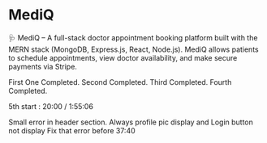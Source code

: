 # MediQ

🩺 MediQ – A full-stack doctor appointment booking platform built with the MERN stack (MongoDB, Express.js, React, Node.js). MediQ allows patients to schedule appointments, view doctor availability, and make secure payments via Stripe.

First One Completed.
Second Completed.
Third Completed.
Fourth Completed.

5th start : 20:00 / 1:55:06

Small error in header section. Always profile pic display and Login button not display
Fix that error before 37:40

